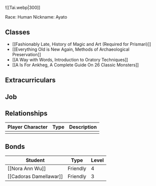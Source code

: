 ![[Tai.webp|300]]

Race: Human
Nickname: Ayato

## Classes
- [[Fashionably Late, History of Magic and Art (Required for Prismari)]]
- [[Everything Old is New Again, Methods of Archaeological Preservation]]
- [[A Way with Words, Introduction to Oratory Techniques]]
- [[A Is For Ankheg, A Complete Guide On 26 Classic Monsters]]

## Extracurriculars

## Job

## Relationships
| Player Character | Type | Description |
| ---------------- | ---- | ----------- |
|                  |      |             |

## Bonds
| Student                | Type     | Level |
| ---------------------- | -------- | ----- |
| [[Nora Ann Wu]]        | Friendly | 4     |
| [[Cadoras Damellawar]] | Friendly | 3     | 
